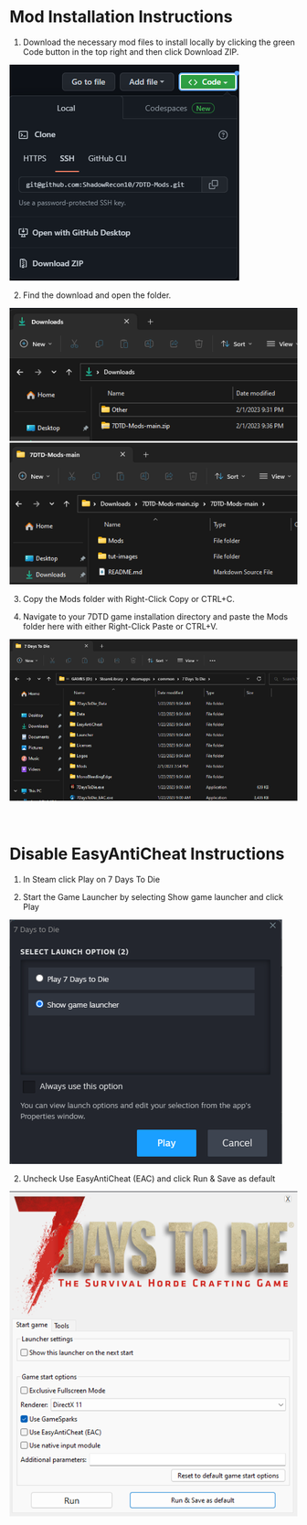 # Mod Installation Instructions

1. Download the necessary mod files to install locally by clicking the green Code button in the top right and then click Download ZIP.

![](https://github.com/ShadowRecon10/7DTD-Mods/blob/main/tut-images/GitHubDownloadZip.png)

2. Find the download and open the folder.

![](https://github.com/ShadowRecon10/7DTD-Mods/blob/main/tut-images/DownloadFolder.png)
![](https://github.com/ShadowRecon10/7DTD-Mods/blob/main/tut-images/ModFolder.png)

3. Copy the Mods folder with Right-Click Copy or CTRL+C.

4. Navigate to your 7DTD game installation directory and paste the Mods folder here with either Right-Click Paste or CTRL+V.

![](https://github.com/ShadowRecon10/7DTD-Mods/blob/main/tut-images/GameFolder.png)
<br /><br /><br />
# Disable EasyAntiCheat Instructions

1. In Steam click Play on 7 Days To Die

2. Start the Game Launcher by selecting Show game launcher and click Play

![](https://github.com/ShadowRecon10/7DTD-Mods/blob/main/tut-images/LauncherSelect.png)

2. Uncheck Use EasyAntiCheat (EAC) and click Run & Save as default

![](https://github.com/ShadowRecon10/7DTD-Mods/blob/main/tut-images/DisableEAC.png)

